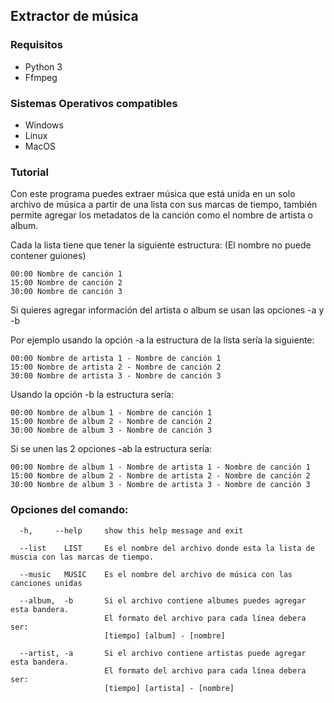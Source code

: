 ## Extractor de música

### Requisitos
- Python 3
- Ffmpeg

### Sistemas Operativos compatibles
- Windows
- Linux
- MacOS

### Tutorial

Con este programa puedes extraer música que está unida en un solo archivo de música a partir de una lista con sus marcas de tiempo,
también permite agregar los metadatos de la canción como el nombre de artista o album.

Cada la lista tiene que tener la siguiente estructura: (El nombre no puede contener guiones)
``` 
00:00 Nombre de canción 1
15:00 Nombre de canción 2
30:00 Nombre de canción 3
```

Si quieres agregar información del artista o album se usan las opciones -a y -b

Por ejemplo usando la opción -a la estructura de la lista sería la siguiente:

``` 
00:00 Nombre de artista 1 - Nombre de canción 1
15:00 Nombre de artista 2 - Nombre de canción 2
30:00 Nombre de artista 3 - Nombre de canción 3
```

Usando la opción -b la estructura sería: 


``` 
00:00 Nombre de album 1 - Nombre de canción 1
15:00 Nombre de album 2 - Nombre de canción 2
30:00 Nombre de album 3 - Nombre de canción 3
```

Si se unen las 2 opciones -ab la estructura sería:

``` 
00:00 Nombre de album 1 - Nombre de artista 1 - Nombre de canción 1
15:00 Nombre de album 2 - Nombre de artista 2 - Nombre de canción 2
30:00 Nombre de album 3 - Nombre de artista 3 - Nombre de canción 3
```

### Opciones del comando:
```
  -h,     --help     show this help message and exit
  
  --list    LIST     Es el nombre del archivo donde esta la lista de muscia con las marcas de tiempo.
  
  --music   MUSIC    Es el nombre del archivo de música con las canciones unidas
  
  --album,  -b       Si el archivo contiene albumes puedes agregar esta bandera. 
                     El formato del archivo para cada línea debera ser: 
                     [tiempo] [album] - [nombre]
                     
  --artist, -a       Si el archivo contiene artistas puede agregar esta bandera. 
                     El formato del archivo para cada línea debera ser: 
                     [tiempo] [artista] - [nombre]
```


